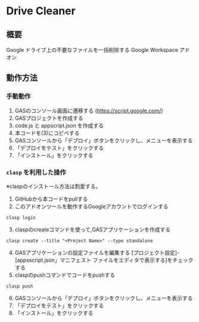 # Drive Cleaner
## 概要 
Google ドライブ上の不要なファイルを一括削除する Google Workspace アドオン

## 動作方法
### 手動動作
1. GASのコンソール画面に遷移する (https://script.google.com/)
2. GASプロジェクトを作成する
3. code.js と appscript.json を作成する
4. 本コードを(3)にコピペする
5. GASコンソールから「デプロイ」ボタンをクリックし、メニューを表示する
6. 「デプロイをテスト」をクリックする 
7. 「インストール」をクリックする

###  `clasp` を利用した操作
※claspのインストール方法は割愛する。

1. GitHubから本コードをpullする
2. このアドオンツールを動作するGoogleアカウントでログインする
```shell
clasp login
```
3. claspのcreateコマンドを使って,GASアプリケーションを作成する
```shell
clasp create --title "<Project Name>" --type standalone
```
4. GASアプリケーションの設定ファイルを編集する
[プロジェクト設定]-[appsscript.json」マニフェスト ファイルをエディタで表示する]をチェックする
5. claspのpushコマンドでコードをpushする
```shell
clasp push
```
6. GASコンソールから「デプロイ」ボタンをクリックし、メニューを表示する
7. 「デプロイをテスト」をクリックする 
8. 「インストール」をクリックする

